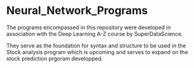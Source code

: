 # Neural_Network_Programs

The programs encompassed in this repository were developed in association with the Deep Learning A-Z course by SuperDataScience.

They serve as the foundation for syntax and structure to be used in the Stock analysis program which is upcoming and serves to expand on the stock prediction prgoram developped.

